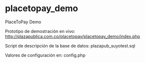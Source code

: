 # placetopay_demo
PlaceToPay Demo

Prototipo de demostración en vivo:
http://plazapublica.com.co/placetopay/placetopay_demo/index.php

Script de descripción de la base de datos:
plazapub_suyotest.sql

Valores de configuración en:
config.php
